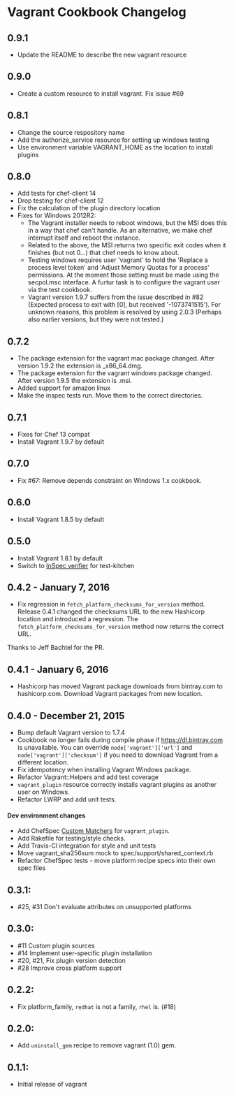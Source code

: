 # Vagrant Cookbook Changelog

## 0.9.1
* Update the README to describe the new vagrant resource

## 0.9.0
* Create a custom resource to install vagrant.  Fix issue #69

## 0.8.1
* Change the source respository name
* Add the authorize_service resource for setting up windows testing
* Use environment variable VAGRANT_HOME as the location to install plugins

## 0.8.0
* Add tests for chef-client 14
* Drop testing for chef-client 12
* Fix the calculation of the plugin directory location
* Fixes for Windows 2012R2:
  * The Vagrant installer needs to reboot windows, but the MSI does this in a way that chef can't handle. As an alternative, we make chef interrupt itself and reboot the instance.
  * Related to the above, the MSI returns two specific exit codes when it finishes (but not 0...) that chef needs to know about.
  * Testing windows requires user 'vagrant' to hold the 'Replace a process level token' and 'Adjust Memory Quotas for a process' permissions. At the moment those setting must be made using the secpol.msc interface. A furtur task is to configure the vagrant user via the test cookbook.
  * Vagrant version 1.9.7 suffers from the issue described in #82 (Expected process to exit with [0], but received '-1073741515'). For unknown reasons, this problem is resolved by using 2.0.3 (Perhaps also earlier versions, but they were not tested.)

## 0.7.2

* The package extension for the vagrant mac package changed. 
  After version 1.9.2 the extension is _x86_64.dmg.
* The package extension for the vagrant windows package changed. 
  After version 1.9.5 the extension is <machinetype>.msi.
* Added support for amazon linux
* Make the inspec tests run. Move them to the correct directories.

## 0.7.1

* Fixes for Chef 13 compat
* Install Vagrant 1.9.7 by default

## 0.7.0

* Fix #67: Remove depends constraint on Windows 1.x cookbook.

## 0.6.0

* Install Vagrant 1.8.5 by default

## 0.5.0

* Install Vagrant 1.8.1 by default
* Switch to [InSpec verifier](https://github.com/chef/inspec) for test-kitchen

## 0.4.2 - January 7, 2016

* Fix regression in `fetch_platform_checksums_for_version` method. Release 0.4.1
changed the checksums URL to the new Hashicorp location and introduced a regression.
The `fetch_platform_checksums_for_version` method now returns the correct URL.

Thanks to Jeff Bachtel for the PR.

## 0.4.1 - January 6, 2016

* Hashicorp has moved Vagrant package downloads from bintray.com to hashicorp.com. Download Vagrant packages from new location.

## 0.4.0 - December 21, 2015

* Bump default Vagrant version to 1.7.4
* Cookbook no longer fails during compile phase if <https://dl.bintray.com> is
unavailable. You can override `node['vagrant']['url']` and
`node['vagrant']['checksum']` if you need to download Vagrant from a different
location.
* Fix idempotency when installing Vagrant Windows package.
* Refactor Vagrant::Helpers and add test coverage
* `vagrant_plugin` resource correctly installs vagrant plugins as another user on Windows.
* Refactor LWRP and add unit tests.

#### Dev environment changes
* Add ChefSpec [Custom Matchers](https://github.com/sethvargo/chefspec#packaging-custom-matchers)
  for `vagrant_plugin`.
* Add Rakefile for testing/style checks.
* Add Travis-CI integration for style and unit tests
* Move vagrant_sha256sum mock to spec/support/shared_context.rb
* Refactor ChefSpec tests - move platform recipe specs into their own spec files

## 0.3.1:

* #25, #31 Don't evaluate attributes on unsupported platforms

## 0.3.0:

* #11 Custom plugin sources
* #14 Implement user-specific plugin installation
* #20, #21, Fix plugin version detection
* #28 Improve cross platform support

## 0.2.2:

* Fix platform_family, `redhat` is not a family, `rhel` is. (#18)

## 0.2.0:

* Add `uninstall_gem` recipe to remove vagrant (1.0) gem.

## 0.1.1:

* Initial release of vagrant
